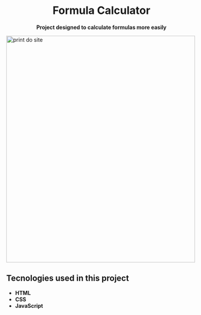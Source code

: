  <h1 align="center"> Formula Calculator </h1>
 <p align="center"> <strong>Project designed to calculate formulas more easily</strong> </p>
 <img src="" alt="print do site" width="500" height="600">
 <br>
<h2>Tecnologies used in this project </h2>
<ul>
 <li><strong> HTML <strong></li>
 <li><strong> CSS <strong></li>
 <li><strong> JavaScript <strong></li>
<ul>
